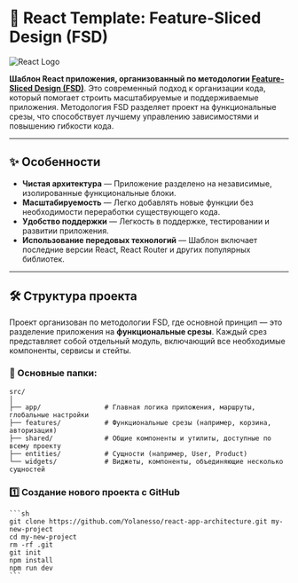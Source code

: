 # 🚀 React Template: Feature-Sliced Design (FSD)

![React Logo](https://reactjs.org/logo-og.png)

**Шаблон React приложения, организованный по методологии [Feature-Sliced Design (FSD)](https://feature-sliced.design/)**. Это современный подход к организации кода, который помогает строить масштабируемые и поддерживаемые приложения. Методология FSD разделяет проект на функциональные срезы, что способствует лучшему управлению зависимостями и повышению гибкости кода.

---

## ✨ Особенности

- **Чистая архитектура** — Приложение разделено на независимые, изолированные функциональные блоки.
- **Масштабируемость** — Легко добавлять новые функции без необходимости переработки существующего кода.
- **Удобство поддержки** — Легкость в поддержке, тестировании и развитии приложения.
- **Использование передовых технологий** — Шаблон включает последние версии React, React Router и других популярных библиотек.

---

## 🛠 Структура проекта

Проект организован по методологии FSD, где основной принцип — это разделение приложения на **функциональные срезы**. Каждый срез представляет собой отдельный модуль, включающий все необходимые компоненты, сервисы и стейты.

### 📂 Основные папки:

```plaintext
src/
│
├── app/                # Главная логика приложения, маршруты, глобальные настройки
├── features/           # Функциональные срезы (например, корзина, авторизация)
├── shared/             # Общие компоненты и утилиты, доступные по всему проекту
├── entities/           # Сущности (например, User, Product)
└── widgets/            # Виджеты, компоненты, объединяющие несколько сущностей

```

### 1️⃣ Создание нового проекта с GitHub

    ```sh
    git clone https://github.com/Yolanesso/react-app-architecture.git my-new-project
    cd my-new-project
    rm -rf .git
    git init
    npm install
    npm run dev
    ```
